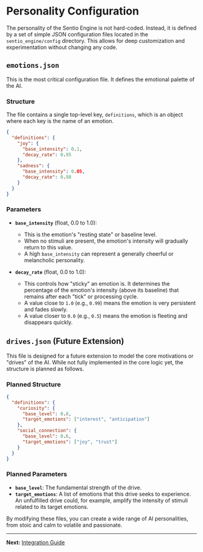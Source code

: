# Personality Configuration

The personality of the Sentio Engine is not hard-coded. Instead, it is defined by a set of simple JSON configuration files located in the `sentio_engine/config` directory. This allows for deep customization and experimentation without changing any code.

## `emotions.json`

This is the most critical configuration file. It defines the emotional palette of the AI.

### Structure

The file contains a single top-level key, `definitions`, which is an object where each key is the name of an emotion.

```json
{
  "definitions": {
    "joy": {
      "base_intensity": 0.1,
      "decay_rate": 0.95
    },
    "sadness": {
      "base_intensity": 0.05,
      "decay_rate": 0.98
    }
  }
}
```

### Parameters

*   **`base_intensity`** (float, 0.0 to 1.0):
    *   This is the emotion's "resting state" or baseline level.
    *   When no stimuli are present, the emotion's intensity will gradually return to this value.
    *   A high `base_intensity` can represent a generally cheerful or melancholic personality.

*   **`decay_rate`** (float, 0.0 to 1.0):
    *   This controls how "sticky" an emotion is. It determines the percentage of the emotion's intensity (above its baseline) that remains after each "tick" or processing cycle.
    *   A value close to `1.0` (e.g., `0.99`) means the emotion is very persistent and fades slowly.
    *   A value closer to `0.0` (e.g., `0.5`) means the emotion is fleeting and disappears quickly.

## `drives.json` (Future Extension)

This file is designed for a future extension to model the core motivations or "drives" of the AI. While not fully implemented in the core logic yet, the structure is planned as follows.

### Planned Structure

```json
{
  "definitions": {
    "curiosity": {
      "base_level": 0.8,
      "target_emotions": ["interest", "anticipation"]
    },
    "social_connection": {
      "base_level": 0.6,
      "target_emotions": ["joy", "trust"]
    }
  }
}
```

### Planned Parameters

*   **`base_level`**: The fundamental strength of the drive.
*   **`target_emotions`**: A list of emotions that this drive seeks to experience. An unfulfilled drive could, for example, amplify the intensity of stimuli related to its target emotions.

By modifying these files, you can create a wide range of AI personalities, from stoic and calm to volatile and passionate.

---

**Next:** [Integration Guide](./05_integration_guide.md)
